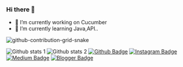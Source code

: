 ### Hi there 👋

- 🔭 I’m currently working on Cucumber 
- 🌱 I’m currently learning Java,API..

![github-contribution-grid-snake](https://user-images.githubusercontent.com/78317220/190580600-edd928b9-0191-4b8a-b1f5-b74fd09a5df4.gif)

![Github stats 1](https://github-readme-stats.vercel.app/api?username=akinalkan&show_icons=true&theme=gradient) 
![Github stats 2](https://github-readme-stats.vercel.app/api?username=akinalkan&show_icons=true&theme=radical)
[![Github Badge](https://img.shields.io/badge/-Github-000?style=quare&labelColor=000&logo=Github&logoColor=white&link=link)](link) 
[![Instagram Badge](https://img.shields.io/badge/-Instagram-C13584?style=flat-quare&labelColor=C13584&logo=instagram&logoColor=white&link=link)](link) 
[![Medium Badge](https://img.shields.io/badge/-Medium-757575?style=flat-quare&labelColor=757575&logo=Medium&logoColor=white&link=link)](link) 
[![Blogger Badge](https://img.shields.io/badge/-Blogger-FF9800?style=flat-quare&labelColor=FF9800&logo=Blogger&logoColor=white&link=link)](link)


